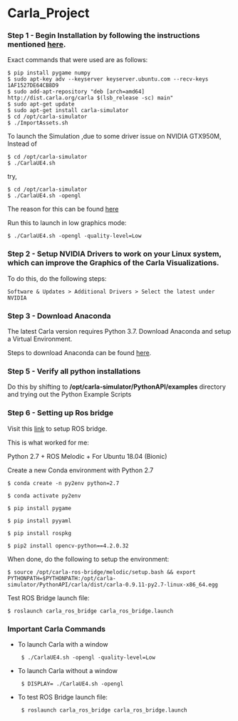 # Carla_Project

### Step 1 - Begin Installation by following the instructions mentioned [here](https://carla.readthedocs.io/en/latest/start_quickstart/).

Exact commands that were used are as follows:

    $ pip install pygame numpy
    $ sudo apt-key adv --keyserver keyserver.ubuntu.com --recv-keys 1AF1527DE64CB8D9
    $ sudo add-apt-repository "deb [arch=amd64] http://dist.carla.org/carla $(lsb_release -sc) main"
    $ sudo apt-get update
    $ sudo apt-get install carla-simulator
    $ cd /opt/carla-simulator 
    $ ./ImportAssets.sh

To launch the Simulation ,due to some driver issue on NVIDIA GTX950M, Instead of 

    $ cd /opt/carla-simulator 
    $ ./CarlaUE4.sh

try,


    $ cd /opt/carla-simulator 
    $ ./CarlaUE4.sh -opengl


The reason for this can be found [here](https://carla.readthedocs.io/en/latest/adv_rendering_options/)

Run this to launch in low graphics mode:

    $ ./CarlaUE4.sh -opengl -quality-level=Low

### Step 2 - Setup NVIDIA Drivers to work on your Linux system, which can improve the Graphics of the Carla Visualizations.

To do this, do the following steps:

    Software & Updates > Additional Drivers > Select the latest under NVIDIA

### Step 3 - Download Anaconda

The latest Carla version requires Python 3.7. Download Anaconda and setup a Virtual Environment.

Steps to download Anaconda can be found [here](https://docs.anaconda.com/anaconda/install/linux/).

### Step 5 - Verify all python installations

Do this by shifting to **/opt/carla-simulator/PythonAPI/examples** directory and trying out the Python Example Scripts

### Step 6 - Setting up Ros bridge

Visit this [link](https://carla.readthedocs.io/en/latest/ros_installation/) to setup ROS bridge.

This is what worked for me:

Python 2.7 + ROS Melodic + For Ubuntu 18.04 (Bionic)

Create a new Conda environment with Python 2.7

    $ conda create -n py2env python=2.7

    $ conda activate py2env

    $ pip install pygame

    $ pip install pyyaml

    $ pip install rospkg

    $ pip2 install opencv-python==4.2.0.32

When done, do the following to setup the environment:

    $ source /opt/carla-ros-bridge/melodic/setup.bash && export PYTHONPATH=$PYTHONPATH:/opt/carla-simulator/PythonAPI/carla/dist/carla-0.9.11-py2.7-linux-x86_64.egg

Test ROS Bridge launch file:

    $ roslaunch carla_ros_bridge carla_ros_bridge.launch


### Important Carla Commands

 - To launch Carla with a window

        $ ./CarlaUE4.sh -opengl -quality-level=Low

 - To launch Carla without a window
 
        $ DISPLAY= ./CarlaUE4.sh -opengl

 - To test ROS Bridge launch file:

        $ roslaunch carla_ros_bridge carla_ros_bridge.launch
